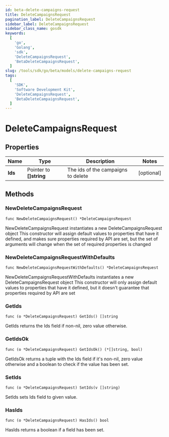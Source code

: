 ```yaml
---
id: beta-delete-campaigns-request
title: DeleteCampaignsRequest
pagination_label: DeleteCampaignsRequest
sidebar_label: DeleteCampaignsRequest
sidebar_class_name: gosdk
keywords:
  [
    'go',
    'Golang',
    'sdk',
    'DeleteCampaignsRequest',
    'BetaDeleteCampaignsRequest',
  ]
slug: /tools/sdk/go/beta/models/delete-campaigns-request
tags:
  [
    'SDK',
    'Software Development Kit',
    'DeleteCampaignsRequest',
    'BetaDeleteCampaignsRequest',
  ]
---
```


# DeleteCampaignsRequest

## Properties

| Name | Type | Description | Notes |
| --- | --- | --- | --- |
| **Ids** | Pointer to **[]string** | The ids of the campaigns to delete | [optional] |

## Methods

### NewDeleteCampaignsRequest

`func NewDeleteCampaignsRequest() *DeleteCampaignsRequest`

NewDeleteCampaignsRequest instantiates a new DeleteCampaignsRequest object This constructor will assign default values to properties that have it defined, and makes sure properties required by API are set, but the set of arguments will change when the set of required properties is changed

### NewDeleteCampaignsRequestWithDefaults

`func NewDeleteCampaignsRequestWithDefaults() *DeleteCampaignsRequest`

NewDeleteCampaignsRequestWithDefaults instantiates a new DeleteCampaignsRequest object This constructor will only assign default values to properties that have it defined, but it doesn't guarantee that properties required by API are set

### GetIds

`func (o *DeleteCampaignsRequest) GetIds() []string`

GetIds returns the Ids field if non-nil, zero value otherwise.

### GetIdsOk

`func (o *DeleteCampaignsRequest) GetIdsOk() (*[]string, bool)`

GetIdsOk returns a tuple with the Ids field if it's non-nil, zero value otherwise and a boolean to check if the value has been set.

### SetIds

`func (o *DeleteCampaignsRequest) SetIds(v []string)`

SetIds sets Ids field to given value.

### HasIds

`func (o *DeleteCampaignsRequest) HasIds() bool`

HasIds returns a boolean if a field has been set.
